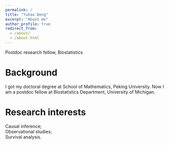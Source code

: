 ```yaml
---
permalink: /
title: "Yuhao Deng"
excerpt: "About me"
author_profile: true
redirect_from: 
  - /about/
  - /about.html
---
```


Postdoc research fellow, Biostatistics

Background
======
I got my doctoral degree at School of Mathematics, Peking University. Now I am a postdoc fellow at Biostatistics Department,  University of Michigan.

Research interests
======
Causal inference; <br />
Observational studies; <br />
Survival analysis.

